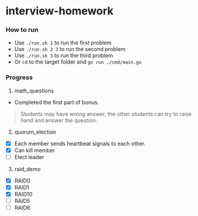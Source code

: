 # interview-homework
### How to run
* Use `./run.sh 1` to run the first problem
* Use `./run.sh 2 3` to run the second problem
* Use `./run.sh 3` to run the third problem
* Or `cd` to the target folder and `go run ./cmd/main.go`


### Progress
1. math_questions  
* Completed the first part of bonus.
> Students may have wrong answer, the other students can try to raise hand and answer the question.

2. quorum_election  
- [x] Each member sends heartbeat signals to each other.
- [x] Can kill member
- [ ] Elect leader

3. raid_demo  
- [x] RAID0
- [x] RAID1
- [x] RAID10
- [ ] RAID5
- [ ] RAID6
